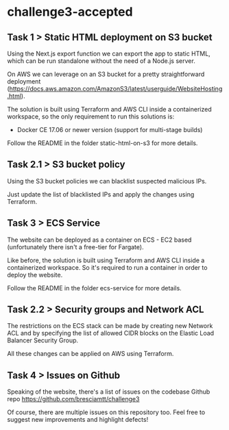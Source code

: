 # challenge3-accepted
## Task 1 > Static HTML deployment on S3 bucket

Using the Next.js export function we can export the app to static HTML, which can be run standalone without the need of a Node.js server.

On AWS we can leverage on an S3 bucket for a pretty straightforward deployment (https://docs.aws.amazon.com/AmazonS3/latest/userguide/WebsiteHosting.html).

The solution is built using Terraform and AWS CLI inside a containerized workspace, so the only requirement to run this solutions is:

- Docker CE 17.06 or newer version (support for multi-stage builds)

Follow the README in the folder static-html-on-s3 for more details.

## Task 2.1 > S3 bucket policy

Using the S3 bucket policies we can blacklist suspected malicious IPs. 

Just update the list of blacklisted IPs and apply the changes using Terraform.

## Task 3 > ECS Service

The website can be deployed as a container on ECS - EC2 based (unfortunately there isn't a free-tier for Fargate).

Like before, the solution is built using Terraform and AWS CLI inside a containerized workspace. So it's required to run a container in order to deploy the website.

Follow the README in the folder ecs-service for more details.

## Task 2.2 > Security groups and Network ACL

The restrictions on the ECS stack can be made by creating new Network ACL and by specifying the list of allowed CIDR blocks on the Elastic Load Balancer Security Group.

All these changes can be applied on AWS using Terraform.

## Task 4 > Issues on Github

Speaking of the website, there's a list of issues on the codebase Github repo https://github.com/bresciamtt/challenge3

Of course, there are multiple issues on this repository too. Feel free to suggest new improvements and highlight defects!